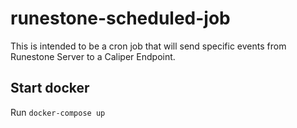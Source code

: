 # runestone-scheduled-job

This is intended to be a cron job that will send specific events from Runestone Server to a Caliper Endpoint.

## Start docker

Run `docker-compose up`
